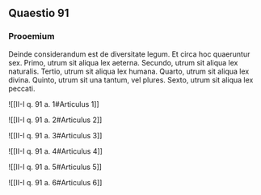## Quaestio 91

### Prooemium

Deinde considerandum est de diversitate legum. Et circa hoc quaeruntur sex. Primo, utrum sit aliqua lex aeterna. Secundo, utrum sit aliqua lex naturalis. Tertio, utrum sit aliqua lex humana. Quarto, utrum sit aliqua lex divina. Quinto, utrum sit una tantum, vel plures. Sexto, utrum sit aliqua lex peccati.

![[II-I q. 91 a. 1#Articulus 1]]

![[II-I q. 91 a. 2#Articulus 2]]

![[II-I q. 91 a. 3#Articulus 3]]

![[II-I q. 91 a. 4#Articulus 4]]

![[II-I q. 91 a. 5#Articulus 5]]

![[II-I q. 91 a. 6#Articulus 6]]


